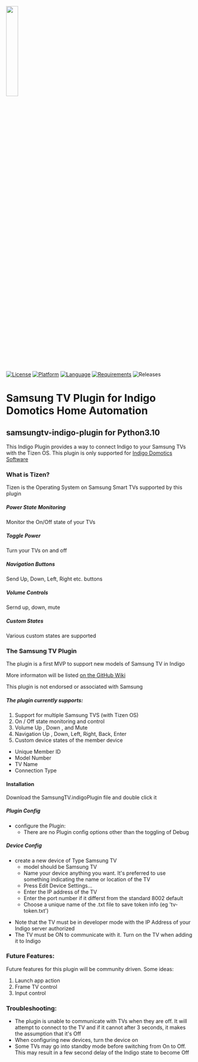 <img src="https://kalingatv.com/wp-content/uploads/2022/01/Tizen-app.jpg" hight="25%" width="25%" >

[![License](https://img.shields.io/badge/license-MIT-blue.svg?style=flat)](http://mit-license.org)
[![Platform](https://img.shields.io/badge/Platform-Indigo-blueviolet)](https://www.indigodomo.com/) 
[![Language](https://img.shields.io/badge/Language-python%203.10-orange)](https://www.python.org/)
[![Requirements](https://img.shields.io/badge/Requirements-Indigo%20v2022.1%2B-green)](https://www.indigodomo.com/downloads.html)
![Releases](https://img.shields.io/github/release-date/ryanbuckner/samsungtv-plugin?color=red&label=latest%20release)


# Samsung TV Plugin for Indigo Domotics Home Automation
## samsungtv-indigo-plugin for Python3.10
This Indigo Plugin provides a way to connect Indigo to your Samsung TVs with the Tizen OS. This plugin is only supported for [Indigo Domotics Software ](http://www.indigodomo.com)

### What is Tizen?

Tizen is the Operating System on Samsung Smart TVs supported by this plugin

##### Power State Monitoring
Monitor the On/Off state of your TVs

##### Toggle Power
Turn your TVs on and off

##### Navigation Buttons
Send Up, Down, Left, Right etc. buttons

##### Volume Controls
Sernd up, down, mute 

##### Custom States
Various custom states are supported 
 


### The Samsung TV Plugin

The plugin is a first MVP to support new models of Samsung TV in Indigo 

More informaton will be listed [on the GitHub Wiki](https://github.com/ryanbuckner/samsungtv-plugin/wiki)

This plugin is not endorsed or associated with Samsung 

##### The plugin currently supports:

1) Support for multiple Samsung TVS (with Tizen OS)
2) On / Off state monitoring and control 
3) Volume Up , Down , and Mute
4) Navigation Up , Down, Left, Right, Back, Enter
5) Custom device states of the member device
  - Unique Member ID 
  - Model Number
  - TV Name
  - Connection Type 

#### Installation

Download the SamsungTV.indigoPlugin file and double click it


##### Plugin Config 
- configure the Plugin:
  - There are no Plugin config options other than the toggling of Debug

##### Device Config 
- create a new device of Type Samsung TV
  - model should be Samsung TV
  - Name your device anything you want. It's preferred to use something indicating the name or location of the TV
  - Press Edit Device Settings... 
  - Enter the IP address of the TV
  - Enter the port number if it differst from the standard 8002 default 
  - Choose a unique name of the .txt file to save token info (eg 'tv-token.txt')

* Note that the TV must be in developer mode with the IP Address of your Indigo server authorized 
* The TV must be ON to communicate with it. Turn on the TV when adding it to Indigo


### Future Features:

Future features for this plugin will be community driven. Some ideas: 
1) Launch app action 
2) Frame TV control 
3) Input control 

### Troubleshooting:

- The plugin is unable to communicate with TVs when they are off. It will attempt to connect to the TV and if it cannot after 3 seconds, it makes the assumption that it's Off
- When configuring new devices, turn the device on
- Some TVs may go into standby mode before switching from On to Off. This may result in a few second delay of the Indigo state to become Off




